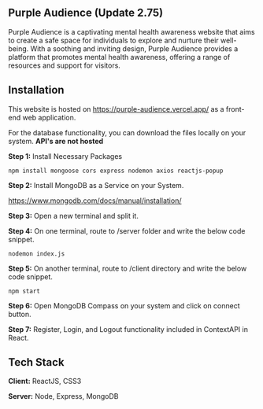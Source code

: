 
## Purple Audience (Update 2.75)

Purple Audience is a captivating mental health awareness website that aims to create a safe space for individuals to explore and nurture their well-being. With a soothing and inviting design, Purple Audience provides a platform that promotes mental health awareness, offering a range of resources and support for visitors.

## Installation

This website is hosted on https://purple-audience.vercel.app/ as a front-end web application.

For the database functionality, you can download the files locally on your system.
**API's are not hosted**

**Step 1:** Install Necessary Packages
```
npm install mongoose cors express nodemon axios reactjs-popup
```
**Step 2:** Install MongoDB as a Service on your System.

https://www.mongodb.com/docs/manual/installation/

**Step 3:** Open a new terminal and split it.

**Step 4:** On one terminal, route to /server folder and write the below code snippet.
```
nodemon index.js
```

**Step 5:** On another terminal, route to /client directory and write the below code snippet.
```
npm start
```

**Step 6:** Open MongoDB Compass on your system and click on connect button.

**Step 7:** Register, Login, and Logout functionality included in ContextAPI in React.


## Tech Stack

**Client:** ReactJS, CSS3

**Server:** Node, Express, MongoDB


